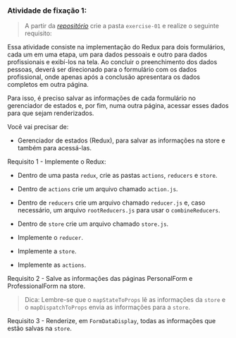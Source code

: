
###  Atividade de fixação 1:
> A partir da _[repositório](https://github.com/tryber/exercise-forms-redux/tree/master)_ crie a pasta `exercise-01` e realize o seguinte requisito:

Essa atividade consiste na implementação do Redux para dois formulários, cada um em uma etapa, um para dados pessoais e outro para dados profissionais e exibí-los na tela. Ao concluir o preenchimento dos dados pessoas, deverá ser direcionado para o formulário com os dados profissional, onde apenas após a conclusão apresentara os dados completos em outra página.

Para isso, é preciso salvar as informações de cada formulário no gerenciador de estados e, por fim, numa outra página, acessar esses dados para que sejam renderizados.

Você vai precisar de:

* Gerenciador de estados (Redux), para salvar as informações na store e também para acessá-las.


Requisito 1 -  Implemente o Redux:

* Dentro de uma pasta `redux`, crie as pastas `actions`, `reducers` e `store`.

* Dentro de `actions` crie um arquivo chamado `action.js`.

* Dentro de `reducers` crie um arquivo chamado `reducer.js` e, caso necessário, um arquivo `rootReducers.js` para usar o `combineReducers`.

* Dentro de `store` crie um arquivo chamado `store.js`.

* Implemente o `reducer`.

* Implemente a `store`.

* Implemente as `actions`.


Requisito 2 - Salve as informações das páginas PersonalForm e ProfessionalForm na store.

> Dica: Lembre-se que o `mapStateToProps` lê as informações da `store` e o `mapDispatchToProps` envia as informações para a `store`.

Requisito 3 - Renderize, em `FormDataDisplay`, todas as informações que estão salvas na `store`.

